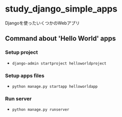 # study_django_simple_apps

Djangoを使ったいくつかのWebアプリ

## Command about 'Hello World' apps

### Setup project

- ```django-admin startproject helloworldproject```

### Setup apps files

- ```python manage.py startapp helloworldapp```

### Run server

- ```python manage.py runserver```
